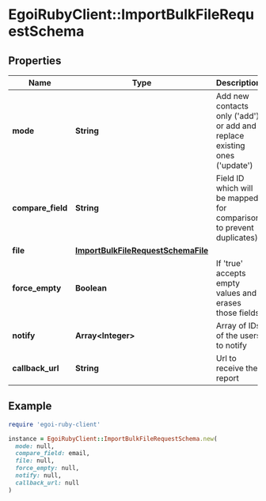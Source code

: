 # EgoiRubyClient::ImportBulkFileRequestSchema

## Properties

| Name | Type | Description | Notes |
| ---- | ---- | ----------- | ----- |
| **mode** | **String** | Add new contacts only (&#39;add&#39;) or add and replace existing ones (&#39;update&#39;) |  |
| **compare_field** | **String** | Field ID which will be mapped for comparison to prevent duplicates) |  |
| **file** | [**ImportBulkFileRequestSchemaFile**](ImportBulkFileRequestSchemaFile.md) |  |  |
| **force_empty** | **Boolean** | If &#39;true&#39; accepts empty values and erases those fields | [optional][default to false] |
| **notify** | **Array&lt;Integer&gt;** | Array of IDs of the users to notify | [optional] |
| **callback_url** | **String** | Url to receive the report | [optional] |

## Example

```ruby
require 'egoi-ruby-client'

instance = EgoiRubyClient::ImportBulkFileRequestSchema.new(
  mode: null,
  compare_field: email,
  file: null,
  force_empty: null,
  notify: null,
  callback_url: null
)
```

